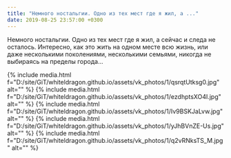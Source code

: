 ```yaml
---
title: "Немного ностальгии. Одно из тех мест где я жил, а ..."
date: 2019-08-25 23:57:00 +0300
---
```


Немного ностальгии. Одно из тех мест где я жил, а сейчас и следа не осталось. Интересно, как это жить на одном месте всю жизнь, или даже несколькими поколениями, несколькими семьями, никогда не выбираясь на пределы города...


{% include media.html f="D:/site/GiT/whiteldragon.github.io/assets/vk_photos/1/qsrqtUtksg0.jpg" alt="" %}
{% include media.html f="D:/site/GiT/whiteldragon.github.io/assets/vk_photos/1/ezdhptsXO4I.jpg" alt="" %}
{% include media.html f="D:/site/GiT/whiteldragon.github.io/assets/vk_photos/1/Iv9BSKJaLvw.jpg" alt="" %}
{% include media.html f="D:/site/GiT/whiteldragon.github.io/assets/vk_photos/1/yJhBVnZE-Us.jpg" alt="" %}
{% include media.html f="D:/site/GiT/whiteldragon.github.io/assets/vk_photos/1/q2vRNksTS_M.jpg" alt="" %}
